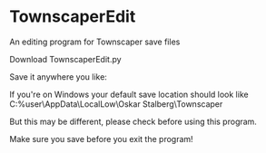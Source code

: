 # TownscaperEdit
An editing program for Townscaper save files


Download TownscaperEdit.py

Save it anywhere you like:

If you're on Windows your default save location should look like
 C:\%user\AppData\LocalLow\Oskar Stalberg\Townscaper 
 
But this may be different, please check before using this program. 

Make sure you save before you exit the program!
